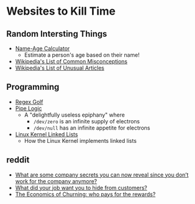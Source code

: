 
# Websites to Kill Time

## Random Intersting Things
  * [Name-Age Calculator](http://rhiever.github.io/name-age-calculator/index.html)
    * Estimate a person's age based on their name!
  * [Wikipedia's List of Common Misconceptions](https://en.m.wikipedia.org/wiki/List_of_common_misconceptions)
  * [Wikipedia's List of Unusual Articles](https://en.m.wikipedia.org/wiki/Wikipedia:Unusual_articles)

## Programming
  * [Regex Golf](https://alf.nu/RegexGolf)
  * [Pipe Logic](http://www.linusakesson.net/programming/pipelogic/)
    * A "delightfully useless epiphany" where
      * `/dev/zero` is an infinite supply of electrons
      * `/dev/null` has an infinite appetite for electrons
  * [Linux Kernel Linked Lists](https://isis.poly.edu/kulesh/stuff/src/klist/)
    * How the Linux Kernel implements linked lists

## reddit
  * [What are some company secrets you can now reveal since you don’t work for the company anymore?](https://www.reddit.com/r/AskReddit/comments/7vu5pj/what_are_some_company_secrets_you_can_now_reveal/)
  * [What did your job want you to hide from customers?](https://www.reddit.com/r/AskReddit/comments/6yj6iw/what_did_your_job_want_you_to_hide_from_customers/)
  * [The Economics of Churning: who pays for the rewards?](https://www.reddit.com/r/churning/comments/5oucdq/the_economics_of_churning_who_pays_for_the_rewards/)

